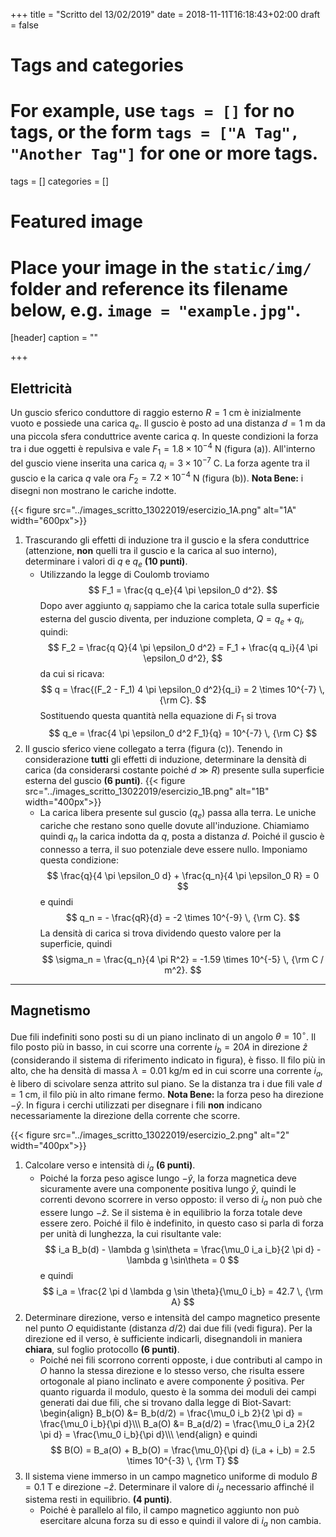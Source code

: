 +++
title = "Scritto del 13/02/2019"
date = 2018-11-11T16:18:43+02:00
draft = false

# Tags and categories
# For example, use `tags = []` for no tags, or the form `tags = ["A Tag", "Another Tag"]` for one or more tags.
tags = []
categories = []

# Featured image
# Place your image in the `static/img/` folder and reference its filename below, e.g. `image = "example.jpg"`.
[header]
caption = ""

+++

## Elettricità

Un guscio sferico conduttore di raggio esterno $R = 1$ cm è inizialmente vuoto e possiede una carica $q_e$. Il guscio è posto ad una distanza $d = 1$ m da una piccola sfera conduttrice avente carica $q$. In queste condizioni la forza tra i due oggetti è repulsiva e vale $F_1 = 1.8 \times 10^{-4}$ N (figura (a)). All'interno del guscio viene inserita una carica $q_i = 3 \times 10^{-7}$ C. La forza agente tra il guscio e la carica $q$ vale ora $F_2 = 7.2 \times 10^{-4}$ N (figura (b)). **Nota Bene:** i disegni non mostrano le cariche indotte.

{{< figure src="../images_scritto_13022019/esercizio_1A.png" alt="1A" width="600px">}}

1. Trascurando gli effetti di induzione tra il guscio e la sfera conduttrice (attenzione, **non** quelli tra il guscio e la carica al suo interno), determinare i valori di $q$ e $q_e$ **(10 punti)**.
	* Utilizzando la legge di Coulomb troviamo
	$$
	F_1 = \frac{q q_e}{4 \pi \epsilon_0 d^2}.
	$$
	Dopo aver aggiunto $q_i$ sappiamo che la carica totale sulla superficie esterna del guscio diventa, per induzione completa, $Q = q_e + q_i$, quindi:
	$$
	F_2 = \frac{q Q}{4 \pi \epsilon_0 d^2} = F_1 +  \frac{q q_i}{4 \pi \epsilon_0 d^2},
	$$
	da cui si ricava:
	$$
	q = \frac{(F_2 - F_1) 4 \pi \epsilon_0 d^2}{q_i} = 2 \times 10^{-7} \, {\rm C}.
	$$
	Sostituendo questa quantità nella equazione di $F_1$ si trova
	$$
	q_e = \frac{4 \pi \epsilon_0 d^2 F_1}{q} = 10^{-7} \, {\rm C}
	$$
2. Il guscio sferico viene collegato a terra (figura (c)). Tenendo in considerazione **tutti** gli effetti di induzione, determinare la densità di carica (da considerarsi costante poiché $d \gg R$) presente sulla superficie esterna del guscio **(6 punti)**.
{{< figure src="../images_scritto_13022019/esercizio_1B.png" alt="1B" width="400px">}}
	* La carica libera presente sul guscio ($q_e$) passa alla terra. Le uniche cariche che restano sono quelle dovute all'induzione. Chiamiamo quindi $q_n$ la carica indotta da $q$, posta a distanza $d$. Poiché il guscio è connesso a terra, il suo potenziale deve essere nullo. Imponiamo questa condizione:
	$$
	\frac{q}{4 \pi \epsilon_0 d} + \frac{q_n}{4 \pi \epsilon_0 R} = 0
	$$
	e quindi
	$$
	q_n = - \frac{qR}{d} = -2 \times 10^{-9} \, {\rm C}.
	$$
	La densità di carica si trova dividendo questo valore per la superficie, quindi
	$$
	\sigma_n = \frac{q_n}{4 \pi R^2} = -1.59 \times 10^{-5} \, {\rm C / m^2}.
	$$

---

## Magnetismo

Due fili indefiniti sono posti su di un piano inclinato di un angolo $\theta = 10^\circ$. Il filo posto più in basso, in cui scorre una corrente $i_b = 20 A$ in direzione $\hat{z}$ (considerando il sistema di riferimento indicato in figura), è fisso. Il filo più in alto, che ha densità di massa $\lambda = 0.01$ kg/m ed in cui scorre una corrente $i_a$, è libero di scivolare senza attrito sul piano. Se la distanza tra i due fili vale $d = 1$ cm, il filo più in alto rimane fermo. **Nota Bene:** la forza peso ha direzione $-\hat{y}$. In figura i cerchi utilizzati per disegnare i fili **non** indicano necessariamente la direzione della corrente che scorre.

{{< figure src="../images_scritto_13022019/esercizio_2.png" alt="2" width="400px">}}

1. Calcolare verso e intensità di $i_a$ **(6 punti)**.
	* Poiché la forza peso agisce lungo $-\hat{y}$, la forza magnetica deve sicuramente avere una componente positiva lungo $\hat{y}$, quindi le correnti devono scorrere in verso opposto: il verso di $i_a$ non può che essere lungo $-\hat{z}$. Se il sistema è in equilibrio la forza totale deve essere zero. Poiché il filo è indefinito, in questo caso si parla di forza per unità di lunghezza, la cui risultante vale:
	$$
	i_a B_b(d) - \lambda g \sin\theta = \frac{\mu_0 i_a i_b}{2 \pi d} - \lambda g \sin\theta = 0
	$$
	e quindi
	$$
	i_a = \frac{2 \pi d \lambda g \sin \theta}{\mu_0 i_b} = 42.7 \, {\rm A}
	$$
2. Determinare direzione, verso e intensità del campo magnetico presente nel punto $O$ equidistante (distanza $d/2$) dai due fili (vedi figura). Per la direzione ed il verso, è sufficiente indicarli, disegnandoli in maniera **chiara**, sul foglio protocollo **(6 punti)**.
	* Poiché nei fili scorrono correnti opposte, i due contributi al campo in $O$ hanno la stessa direzione e lo stesso verso, che risulta essere ortogonale al piano inclinato e avere componente $\hat{y}$ positiva. Per quanto riguarda il modulo, questo è la somma dei moduli dei campi generati dai due fili, che si trovano dalla legge di Biot-Savart:
	\begin{align}
	B_b(O) &= B_b(d/2) = \frac{\mu_0 i_b 2}{2 \pi d} = \frac{\mu_0 i_b}{\pi d}\\\\\\
	B_a(O) &= B_a(d/2) = \frac{\mu_0 i_a 2}{2 \pi d} = \frac{\mu_0 i_b}{\pi d}\\\\\\
	\end{align}
	e quindi
	$$
	B(O) = B_a(O) + B_b(O) = \frac{\mu_0}{\pi d} (i_a + i_b) = 2.5 \times 10^{-3} \, {\rm T}
	$$
3. Il sistema viene immerso in un campo magnetico uniforme di modulo $B = 0.1$ T e direzione $-\hat{z}$. Determinare il valore di $i_a$ necessario affinché il sistema resti in equilibrio. **(4 punti)**.
	* Poiché è parallelo al filo, il campo magnetico aggiunto non può esercitare alcuna forza su di esso e quindi il valore di $i_a$ non cambia.
 
